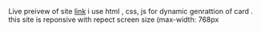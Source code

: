 
Live preivew  of site [ link](https://task2nsutsolution.netlify.app/)
i use html , css, js for dynamic genrattion of card . this site is reponsive with repect screen size (max-width: 768px
